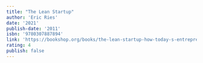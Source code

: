 ```yaml
---
title: "The Lean Startup"
author: 'Eric Ries'
date: '2021'
publish-date: '2011'
isbn: '9780307887894'
link: 'https://bookshop.org/books/the-lean-startup-how-today-s-entrepreneurs-use-continuous-innovation-to-create-radically-successful-businesses/9780307887894'
rating: 4
publish: false
---
```

